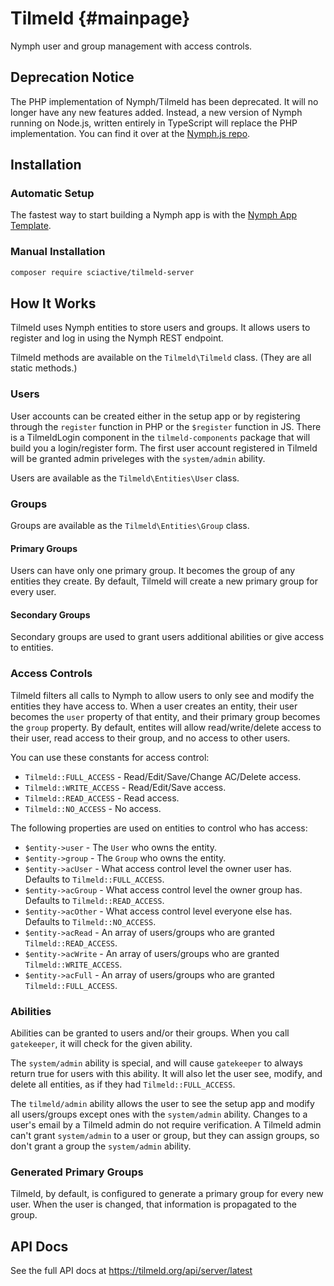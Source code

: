 # Tilmeld {#mainpage}

Nymph user and group management with access controls.

## Deprecation Notice

The PHP implementation of Nymph/Tilmeld has been deprecated. It will no longer have any new features added. Instead, a new version of Nymph running on Node.js, written entirely in TypeScript will replace the PHP implementation. You can find it over at the [Nymph.js repo](https://github.com/sciactive/nymphjs).

## Installation

### Automatic Setup

The fastest way to start building a Nymph app is with the [Nymph App Template](https://github.com/hperrin/nymph-template).

### Manual Installation

```sh
composer require sciactive/tilmeld-server
```

## How It Works

Tilmeld uses Nymph entities to store users and groups. It allows users to register and log in using the Nymph REST endpoint.

Tilmeld methods are available on the `Tilmeld\Tilmeld` class. (They are all static methods.)

### Users

User accounts can be created either in the setup app or by registering through the `register` function in PHP or the `$register` function in JS. There is a TilmeldLogin component in the `tilmeld-components` package that will build you a login/register form. The first user account registered in Tilmeld will be granted admin priveleges with the `system/admin` ability.

Users are available as the `Tilmeld\Entities\User` class.

### Groups

Groups are available as the `Tilmeld\Entities\Group` class.

#### Primary Groups

Users can have only one primary group. It becomes the group of any entities they create. By default, Tilmeld will create a new primary group for every user.

#### Secondary Groups

Secondary groups are used to grant users additional abilities or give access to entities.

### Access Controls

Tilmeld filters all calls to Nymph to allow users to only see and modify the entities they have access to. When a user creates an entity, their user becomes the `user` property of that entity, and their primary group becomes the `group` property. By default, entites will allow read/write/delete access to their user, read access to their group, and no access to other users.

You can use these constants for access control:

- `Tilmeld::FULL_ACCESS` - Read/Edit/Save/Change AC/Delete access.
- `Tilmeld::WRITE_ACCESS` - Read/Edit/Save access.
- `Tilmeld::READ_ACCESS` - Read access.
- `Tilmeld::NO_ACCESS` - No access.

The following properties are used on entities to control who has access:

- `$entity->user` - The `User` who owns the entity.
- `$entity->group` - The `Group` who owns the entity.
- `$entity->acUser` - What access control level the owner user has. Defaults to `Tilmeld::FULL_ACCESS`.
- `$entity->acGroup` - What access control level the owner group has. Defaults to `Tilmeld::READ_ACCESS`.
- `$entity->acOther` - What access control level everyone else has. Defaults to `Tilmeld::NO_ACCESS`.
- `$entity->acRead` - An array of users/groups who are granted `Tilmeld::READ_ACCESS`.
- `$entity->acWrite` - An array of users/groups who are granted `Tilmeld::WRITE_ACCESS`.
- `$entity->acFull` - An array of users/groups who are granted `Tilmeld::FULL_ACCESS`.

### Abilities

Abilities can be granted to users and/or their groups. When you call `gatekeeper`, it will check for the given ability.

The `system/admin` ability is special, and will cause `gatekeeper` to always return true for users with this ability. It will also let the user see, modify, and delete all entities, as if they had `Tilmeld::FULL_ACCESS`.

The `tilmeld/admin` ability allows the user to see the setup app and modify all users/groups except ones with the `system/admin` ability. Changes to a user's email by a Tilmeld admin do not require verification. A Tilmeld admin can't grant `system/admin` to a user or group, but they can assign groups, so don't grant a group the `system/admin` ability.

### Generated Primary Groups

Tilmeld, by default, is configured to generate a primary group for every new user. When the user is changed, that information is propagated to the group.

## API Docs

See the full API docs at https://tilmeld.org/api/server/latest
